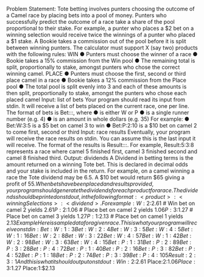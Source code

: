 Problem Statement:
Tote betting involves punters choosing the outcome of a Camel race by placing bets into a pool
of money. Punters who successfully predict the outcome of a race take a share of the pool
proportional to their stake. For example, a punter who places a $2 bet on a winning selection
would receive twice the winnings of a punter who placed a $1 stake. A Bookie takes a
commission out of the pool before it is split between winning punters.
The calculator must support X (say two) products with the following rules:
WIN
● Punters must choose the winner of a race
● Bookie takes a 15% commission from the Win pool
● The remaining total is split, proportionally to stake, amongst punters who chose the
correct winning camel.
PLACE
● Punters must choose the first, second or third place camel in a race
● Bookie takes a 12% commission from the Place pool
● The total pool is split evenly into 3 and each of these amounts is then split, proportionally
to stake, amongst the punters who chose each placed camel
Input: list of bets
Your program should read its input from stdin. It will receive a list of bets placed on the current
race, one per line. The format of bets is Bet:<product>:<selections>:<stake>, where
● <product> is either W or P
● <selection> is a single runner number (e.g. 4)
● <stake> is an amount in whole dollars (e.g. 35)
For example:
● Bet:W:3:5 is a $5 bet on camel 3 to win
● Bet:P:2:10 is a $10 bet on camel 2 to come first, second or third
Input: race results
Eventually, your program will receive the race results on stdin. You can assume this is the last
input it will receive.
The format of the results is Result:<first>:<second>:<third>.
For example, Result:5:3:8 represents a race where camel 5 finished first, camel 3 finished
second and camel 8 finished third.
Output: dividends
A Dividend in betting terms is the amount returned on a winning Tote bet. This is declared in
decimal odds and your stake is included in the return.
For example, on a camel winning a race the Tote dividend may be 6.5. A $10 bet would return
$65 giving a profit of $55.
When bets have been placed and results provided, your program should generate the dividends
for each product for a race. The dividends should be printed on stdout, in the following format:
<product>:<winningSelections>:<dividend>.
For example:
W:2:$2.61 # Win bet on camel 2 yields $2.61
P:2:$1.06 # Place bet on camel 2 yields $1.06
P:3:$1.27 # Place bet on camel 3 yields $1.27
P:1:$2.13 # Place bet on camel 1 yields $2.13
Example
Here is sample data for a given race. This is what your program will receive on stdin:
Bet:W:1:3
Bet:W:2:4
Bet:W:3:5
Bet:W:4:5
Bet:W:1:16
Bet:W:2:8
Bet:W:3:22
Bet:W:4:57
Bet:W:1:42
Bet:W:2:98
Bet:W:3:63
Bet:W:4:15
Bet:P:1:31
Bet:P:2:89
Bet:P:3:28
Bet:P:4:72
Bet:P:1:40
Bet:P:2:16
Bet:P:3:82
Bet:P:4:52
Bet:P:1:18
Bet:P:2:74
Bet:P:3:39
Bet:P:4:105
Result:2:3:1
And this is what it should output on stdout:
Win:2:$2.61
Place:2:$1.06
Place:3:$1.27
Place:1:$2.13
